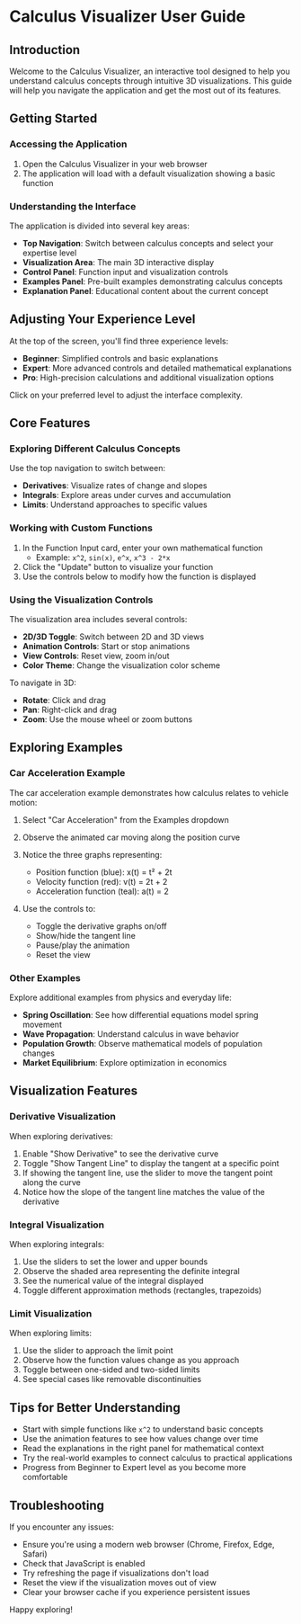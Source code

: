 # Calculus Visualizer User Guide

## Introduction

Welcome to the Calculus Visualizer, an interactive tool designed to help you understand calculus concepts through intuitive 3D visualizations. This guide will help you navigate the application and get the most out of its features.

## Getting Started

### Accessing the Application

1. Open the Calculus Visualizer in your web browser
2. The application will load with a default visualization showing a basic function

### Understanding the Interface

The application is divided into several key areas:

- **Top Navigation**: Switch between calculus concepts and select your expertise level
- **Visualization Area**: The main 3D interactive display
- **Control Panel**: Function input and visualization controls
- **Examples Panel**: Pre-built examples demonstrating calculus concepts
- **Explanation Panel**: Educational content about the current concept

## Adjusting Your Experience Level

At the top of the screen, you'll find three experience levels:

- **Beginner**: Simplified controls and basic explanations
- **Expert**: More advanced controls and detailed mathematical explanations
- **Pro**: High-precision calculations and additional visualization options

Click on your preferred level to adjust the interface complexity.

## Core Features

### Exploring Different Calculus Concepts

Use the top navigation to switch between:

- **Derivatives**: Visualize rates of change and slopes
- **Integrals**: Explore areas under curves and accumulation
- **Limits**: Understand approaches to specific values

### Working with Custom Functions

1. In the Function Input card, enter your own mathematical function
   - Example: `x^2`, `sin(x)`, `e^x`, `x^3 - 2*x`
2. Click the "Update" button to visualize your function
3. Use the controls below to modify how the function is displayed

### Using the Visualization Controls

The visualization area includes several controls:

- **2D/3D Toggle**: Switch between 2D and 3D views
- **Animation Controls**: Start or stop animations
- **View Controls**: Reset view, zoom in/out
- **Color Theme**: Change the visualization color scheme

To navigate in 3D:
- **Rotate**: Click and drag
- **Pan**: Right-click and drag
- **Zoom**: Use the mouse wheel or zoom buttons

## Exploring Examples

### Car Acceleration Example

The car acceleration example demonstrates how calculus relates to vehicle motion:

1. Select "Car Acceleration" from the Examples dropdown
2. Observe the animated car moving along the position curve
3. Notice the three graphs representing:
   - Position function (blue): x(t) = t² + 2t
   - Velocity function (red): v(t) = 2t + 2
   - Acceleration function (teal): a(t) = 2

4. Use the controls to:
   - Toggle the derivative graphs on/off
   - Show/hide the tangent line
   - Pause/play the animation
   - Reset the view

### Other Examples

Explore additional examples from physics and everyday life:

- **Spring Oscillation**: See how differential equations model spring movement
- **Wave Propagation**: Understand calculus in wave behavior
- **Population Growth**: Observe mathematical models of population changes
- **Market Equilibrium**: Explore optimization in economics

## Visualization Features

### Derivative Visualization

When exploring derivatives:

1. Enable "Show Derivative" to see the derivative curve
2. Toggle "Show Tangent Line" to display the tangent at a specific point
3. If showing the tangent line, use the slider to move the tangent point along the curve
4. Notice how the slope of the tangent line matches the value of the derivative

### Integral Visualization

When exploring integrals:

1. Use the sliders to set the lower and upper bounds
2. Observe the shaded area representing the definite integral
3. See the numerical value of the integral displayed
4. Toggle different approximation methods (rectangles, trapezoids)

### Limit Visualization

When exploring limits:

1. Use the slider to approach the limit point
2. Observe how the function values change as you approach
3. Toggle between one-sided and two-sided limits
4. See special cases like removable discontinuities

## Tips for Better Understanding

- Start with simple functions like `x^2` to understand basic concepts
- Use the animation features to see how values change over time
- Read the explanations in the right panel for mathematical context
- Try the real-world examples to connect calculus to practical applications
- Progress from Beginner to Expert level as you become more comfortable

## Troubleshooting

If you encounter any issues:

- Ensure you're using a modern web browser (Chrome, Firefox, Edge, Safari)
- Check that JavaScript is enabled
- Try refreshing the page if visualizations don't load
- Reset the view if the visualization moves out of view
- Clear your browser cache if you experience persistent issues

Happy exploring!
